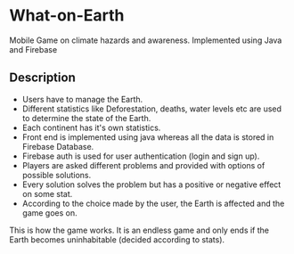 # What-on-Earth
Mobile Game on climate hazards and awareness. Implemented using Java and Firebase

## Description

- Users have to manage the Earth.
- Different statistics like Deforestation, deaths, water levels etc are used to determine the state of the Earth.
- Each continent has it's own statistics.
- Front end is implemented using java whereas all the data is stored in Firebase Database.
- Firebase auth is used for user authentication (login and sign up).
- Players are asked different problems and provided with options of possible solutions.
- Every solution solves the problem but has a positive or negative effect on some stat.
- According to the choice made by the user, the Earth is affected and the game goes on.

This is how the game works. It is an endless game and only ends if the Earth becomes uninhabitable (decided according to stats).
